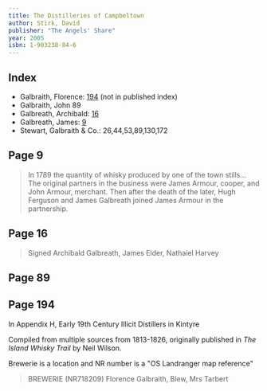 ```yaml
---
title: The Distilleries of Campbeltown
author: Stirk, David
publisher: "The Angels' Share"
year: 2005
isbn: 1-903238-84-6
---
```


## Index

- Galbraith, Florence: [194](#page-194) (not in published index)
- Galbraith, John 89
- Galbreath, Archibald: [16](#page-16)
- Galbreath, James: [9](#page-9)
- Stewart, Galbraith & Co.: 26,44,53,89,130,172

## Page 9

> In 1789 the quantity of whisky produced by one of the town stills...  
> The original partners in the business were James Armour, cooper,
> and John Armour, merchant. Then after the death of the later,
> Hugh Ferguson and James Galbreath joined James Armour in the partnership.

## Page 16

> Signed Archibald Galbreath, James Elder, Nathaiel Harvey

## Page 89

## Page 194

In Appendix H, Early 19th Century Illicit Distillers in Kintyre

Compiled from multiple sources from 1813-1826, originally published
in _The Island Whisky Trail_ by Neil Wilson.

Brewerie is a location and NR number is a "OS Landranger map reference"

> BREWERIE (NR718209)
> Florence Galbraith, Blew, Mrs Tarbert
